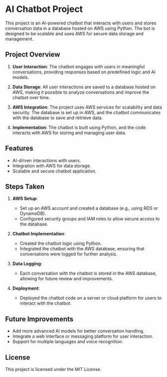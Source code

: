 # AI Chatbot Project

This project is an AI-powered chatbot that interacts with users and stores conversation data in a database hosted on AWS using Python. The bot is designed to be scalable and uses AWS for secure data storage and management.

## Project Overview

1. **User Interaction**: The chatbot engages with users in meaningful conversations, providing responses based on predefined logic and AI models.
   
2. **Data Storage**: All user interactions are saved to a database hosted on AWS, making it possible to analyze conversations and improve the chatbot over time.

3. **AWS Integration**: The project uses AWS services for scalability and data security. The database is set up in AWS, and the chatbot communicates with the database to save and retrieve data.

4. **Implementation**: The chatbot is built using Python, and the code interacts with AWS for storing and managing user data.

## Features

- AI-driven interactions with users.
- Integration with AWS for data storage.
- Scalable and secure chatbot application.

## Steps Taken

1. **AWS Setup**: 
   - Set up an AWS account and created a database (e.g., using RDS or DynamoDB).
   - Configured security groups and IAM roles to allow secure access to the database.

2. **Chatbot Implementation**: 
   - Created the chatbot logic using Python.
   - Integrated the chatbot with the AWS database, ensuring that conversations were logged for further analysis.

3. **Data Logging**:
   - Each conversation with the chatbot is stored in the AWS database, allowing for future review and improvements.

4. **Deployment**:
   - Deployed the chatbot code on a server or cloud platform for users to interact with the chatbot.

## Future Improvements

- Add more advanced AI models for better conversation handling.
- Integrate a web interface or messaging platform for user interaction.
- Support for multiple languages and voice recognition.

## License

This project is licensed under the MIT License.
